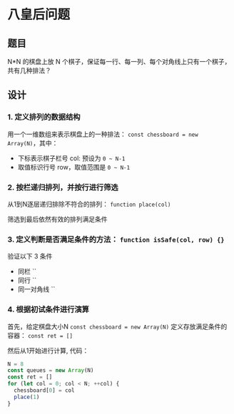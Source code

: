 # 八皇后问题

## 题目

N\*N 的棋盘上放 N 个棋子，保证每一行、每一列、每个对角线上只有一个棋子，共有几种排法？

## 设计

### 1. 定义排列的数据结构

用一个一维数组来表示棋盘上的一种排法： `const chessboard = new Array(N)`，其中：

- 下标表示棋子栏号 col: 预设为 `0 ~ N-1`
- 取值标识行号 row，取值范围是 `0 ~ N-1`

### 2. 按栏递归排列，并按行进行筛选

从1到N逐层递归排除不符合的排列： `function place(col)`

筛选到最后依然有效的排列满足条件


### 3. 定义判断是否满足条件的方法： `function isSafe(col, row) {}`


验证以下 3 条件

- 同栏 ``
- 同行 ``
- 同一对角线 ``

### 4. 根据初试条件进行演算

首先，给定棋盘大小N `const chessboard = new Array(N)`
定义存放满足条件的容器： `const ret = []`

然后从1开始进行计算, 代码： 

```js
N = 8
const queues = new Array(N)
const ret = []
for (let col = 0; col < N; ++col) {
  chessboard[0] = col
  place(1)
}
```
